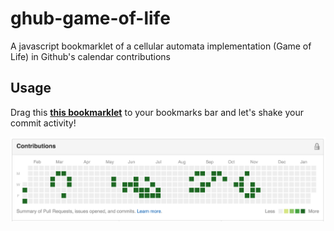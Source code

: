 # ghub-game-of-life
A javascript bookmarklet of a cellular automata implementation (Game of Life) in Github's calendar contributions

## Usage

Drag this **[this bookmarklet](https://cdn.rawgit.com/giuliandrimba/ghub-game-of-life/release/bookmarklet.html)** to your bookmarks bar and let's shake your commit activity!

![ScreenShoot](screen.png)
